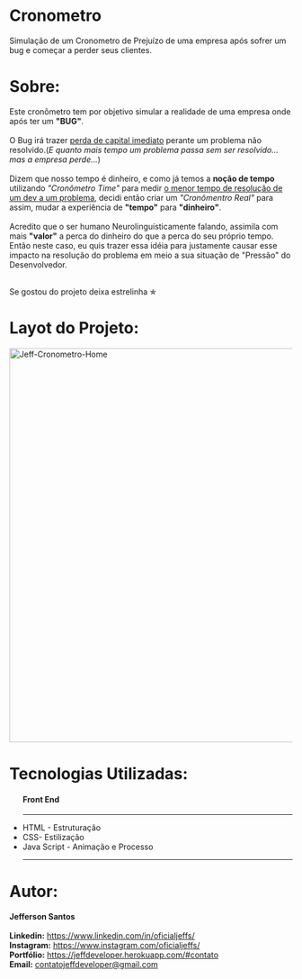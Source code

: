# Cronometro
 Simulação de um Cronometro de Prejuízo de uma empresa após sofrer um bug e começar a perder seus clientes.


# Sobre:
  <p>Este cronômetro tem por objetivo simular a realidade de uma empresa onde após ter um <b>"BUG"</b>.
  <br><br>
  O Bug irá trazer <u>perda de capital imediato</u> perante um problema não resolvido.(<i>E quanto mais tempo um problema passa sem ser resolvido... mas a empresa perde...</i>)
  <br><br>
  Dizem que nosso tempo é dinheiro, e como já temos a <b>noção de tempo</b> utilizando <i>"Cronômetro Time"</i> para medir <u>o menor tempo de resolução de um dev a um problema</u>, decidi então criar um <i>"Cronômentro Real"</i> para assim, mudar a experiência de <b>"tempo"</b> para <b>"dinheiro"</b>.
  <br><br>
  Acredito que o ser humano Neurolinguísticamente falando, assimila com mais <b>"valor"</b> a perca do dinheiro do que a perca do seu próprio tempo. Então neste caso, eu quis trazer essa idéia para justamente causar esse impacto na resolução do problema em meio a sua situação de "Pressão" do Desenvolvedor.</p>
  <br>
  Se gostou do projeto deixa estrelinha &#10031;


# Layot do Projeto:

  <div>
    <img alt="Jeff-Cronometro-Home" src="https://media.discordapp.net/attachments/705264408103878808/956584097365495879/unknown.png?width=882&height=468" style= "object-fit:    contain;       width: 700px; height: auto; " > 
  </div>


# Tecnologias Utilizadas:

  <ul>
    <h4> Front End</h4>
    <hr>
    <li>HTML - Estruturação</li>
    <li>CSS- Estilização</li>
    <li>Java Script - Animação e Processo</li>
   	<hr>
  </ul>



# Autor:
  <strong>Jefferson Santos</strong> <br>
  <br>
  <strong>Linkedin:</strong> https://www.linkedin.com/in/oficialjeffs/ <br>
  <strong>Instagram:</strong> https://www.instagram.com/oficialjeffs/ <br>
  <strong>Portfólio:</strong> https://jeffdeveloper.herokuapp.com/#contato <br>
  <strong>Email:</strong> contatojeffdeveloper@gmail.com
  